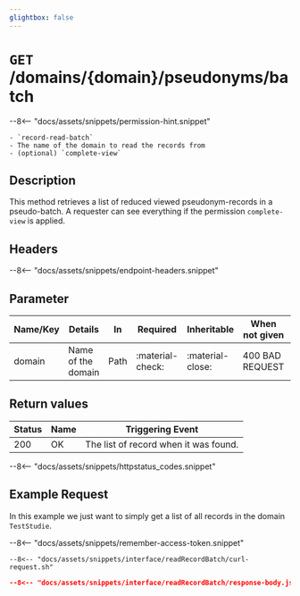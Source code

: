 ```yaml
---
glightbox: false
---
```


# `GET` /domains/{domain}/pseudonyms/batch

--8<-- "docs/assets/snippets/permission-hint.snippet"

    - `record-read-batch`
    - The name of the domain to read the records from
    - (optional) `complete-view`

## Description
This method retrieves a list of reduced viewed pseudonym-records in a pseudo-batch. A requester can see everything if the permission `complete-view` is applied.

## Headers

--8<-- "docs/assets/snippets/endpoint-headers.snippet"

## Parameter
| Name/Key                                            | Details            | In   | Required         | Inheritable      | When not given  | Example                                                              |
|-----------------------------------------------------|--------------------|------|------------------|------------------|-----------------|----------------------------------------------------------------------|
| domain                                              | Name of the domain | Path | :material-check: | :material-close: | 400 BAD REQUEST | testDomain                                                           |

## Return values

| Status | Name | Triggering Event                      |
|--------|------|---------------------------------------|
| 200    | OK   | The list of record when it was found. |
--8<-- "docs/assets/snippets/httpstatus_codes.snippet"



## Example Request

In this example we just want to simply get a list of all records in the domain `TestStudie`.

--8<-- "docs/assets/snippets/remember-access-token.snippet"

```shell title="Example Request with curl"
--8<-- "docs/assets/snippets/interface/readRecordBatch/curl-request.sh"
```

```json title="Successful (200 Ok) Reponse Content"
--8<-- "docs/assets/snippets/interface/readRecordBatch/response-body.json"
```